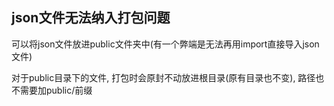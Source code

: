 ## json文件无法纳入打包问题

可以将json文件放进public文件夹中(有一个弊端是无法再用import直接导入json文件)

对于public目录下的文件, 打包时会原封不动放进根目录(原有目录也不变), 路径也不需要加public/前缀
